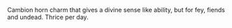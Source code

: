 Cambion horn charm that gives a divine sense like ability, but for fey, fiends and undead. Thrice per day.